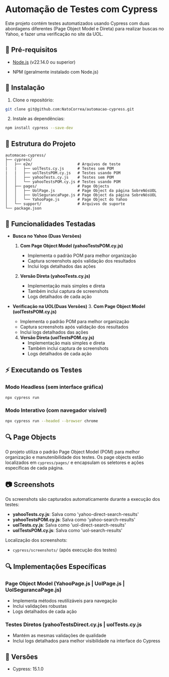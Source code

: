 # Automação de Testes com Cypress

Este projeto contém testes automatizados usando Cypress com duas abordagens diferentes (Page Object Model e Direta) para realizar buscas no Yahoo, e fazer uma verificação no site da UOL.

## 🔧 Pré-requisitos

- [Node.js](https://nodejs.org/) (v22.14.0 ou superior)

- NPM (geralmente instalado com Node.js)

## 🚀 Instalação

1. Clone o repositório:
```bash
git clone git@github.com:NatoCorrea/automacao-cypress.git
```

2. Instale as dependências:
```bash
npm install cypress --save-dev
```

## 📁 Estrutura do Projeto

```
automacao-cypress/
├── cypress/
│   ├── e2e/                    # Arquivos de teste
|   |   ├── uolTests.cy.js      # Testes sem POM
|   |   ├── uolTestsPOM.cy.js   # Testes usando POM
│   │   ├── yahooTests.cy.js    # Testes sem POM
│   │   └── yahooTestsPOM.cy.js # Testes usando POM
│   ├── pages/                  # Page Objects
│   │   ├── UolPage.js          # Page Object da página SobreNósUOL
│   │   ├── UolSegurancaPage.js # Page Object da página SobreNósUOL
│   │   └── YahooPage.js        # Page Object do Yahoo
│   └── support/                # Arquivos de suporte
└── package.json
```

## 🎯 Funcionalidades Testadas

- **Busca no Yahoo (Duas Versões)**
  1. **Com Page Object Model (yahooTestsPOM.cy.js)**
     - Implementa o padrão POM para melhor organização
     - Captura screenshots após validação dos resultados
     - Inclui logs detalhados das ações
  
  2. **Versão Direta (yahooTests.cy.js)**
     - Implementação mais simples e direta
     - Também inclui captura de screenshots
     - Logs detalhados de cada ação

- **Verificação na UOL(Duas Versões)**
  3. **Com Page Object Model (uolTestsPOM.cy.js)**
     - Implementa o padrão POM para melhor organização
     - Captura screenshots após validação dos resultados
     - Inclui logs detalhados das ações
  
  4. **Versão Direta (uolTestsPOM.cy.js)**
     - Implementação mais simples e direta
     - Também inclui captura de screenshots
     - Logs detalhados de cada ação

## ⚡ Executando os Testes

### Modo Headless (sem interface gráfica)
```bash
npx cypress run
```

### Modo Interativo (com navegador visível)
```bash
npx cypress run --headed --browser chrome

```

## 🔍 Page Objects

O projeto utiliza o padrão Page Object Model (POM) para melhor organização e manutenibilidade dos testes. Os page objects estão localizados em `cypress/pages/` e encapsulam os seletores e ações específicas de cada página.

## 📷 Screenshots

Os screenshots são capturados automaticamente durante a execução dos testes:
- **yahooTests.cy.js**: Salva como 'yahoo-direct-search-results'
- **yahooTestsPOM.cy.js**: Salva como 'yahoo-search-results'
- **uolTests.cy.js**: Salva como 'uol-direct-search-results'
- **uolTestsPOM.cy.js**: Salva como 'uol-search-results'

Localização dos screenshots:
- `cypress/screenshots/` (após execução dos testes)


## 🔍 Implementações Específicas

### Page Object Model (YahooPage.js | UolPage.js | UolSegurancaPage.js)
- Implementa métodos reutilizáveis para navegação
- Inclui validações robustas
- Logs detalhados de cada ação

### Testes Diretos (yahooTestsDirect.cy.js | uolTests.cy.js
- Mantém as mesmas validações de qualidade
- Inclui logs detalhados para melhor visibilidade na interface do Cypress

## 📌 Versões

- Cypress: 15.1.0
